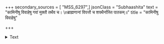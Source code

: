+++
secondary_sources = [ "MSS_6297",]
jsonClass = "Subhaashita"
text = "कामिनीषु विवाहेषु गवां मुक्तौ तथैव च।  \nब्राह्मणानां विपत्तौ च शपथैर्नास्ति पातकम्॥"
title = "कामिनीषु विवाहेषु"

+++

<details><summary>Text</summary>

कामिनीषु विवाहेषु गवां मुक्तौ तथैव च।  
ब्राह्मणानां विपत्तौ च शपथैर्नास्ति पातकम्॥
</details>
